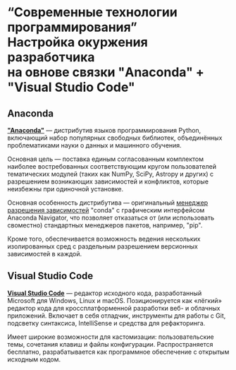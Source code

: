 # “Современные технологии программирования” <br/> Настройка окуржения разработчика <br/> на овнове связки "Anaconda" + "Visual Studio Code"

## Anaconda

[**"Anaconda"**](https://ru.wikipedia.org/wiki/Anaconda_(%D0%B4%D0%B8%D1%81%D1%82%D1%80%D0%B8%D0%B1%D1%83%D1%82%D0%B8%D0%B2_Python)) — дистрибутив языков программирования Python, включающий набор популярных свободных библиотек, объединённых проблематиками науки о данных и машинного обучения. 

Основная цель — поставка единым согласованным комплектом наиболее востребованных соответствующим кругом пользователей тематических модулей (таких как NumPy, SciPy, Astropy и других) с разрешением возникающих зависимостей и конфликтов, которые неизбежны при одиночной установке. 

Основная особенность дистрибутива — оригинальный [менеджер разрешения зависимостей](https://ru.wikipedia.org/wiki/%D0%A1%D0%B8%D1%81%D1%82%D0%B5%D0%BC%D0%B0_%D1%83%D0%BF%D1%80%D0%B0%D0%B2%D0%BB%D0%B5%D0%BD%D0%B8%D1%8F_%D0%BF%D0%B0%D0%BA%D0%B5%D1%82%D0%B0%D0%BC%D0%B8) "conda" с графическим интерфейсом Anaconda Navigator, что позволяет отказаться от (или использовать своместно) стандартных менеджеров пакетов, например, "pip". 

Кроме того, обеспечивается возможность ведения нескольких изолированных сред с раздельным разрешением версионных зависимостей в каждой. 

## Visual Studio Code

[**Visual Studio Code**](https://ru.wikipedia.org/wiki/Visual_Studio_Code) — редактор исходного кода, разработанный Microsoft для Windows, Linux и macOS. Позиционируется как «лёгкий» редактор кода для кроссплатформенной разработки веб- и облачных приложений. Включает в себя отладчик, инструменты для работы с Git, подсветку синтаксиса, IntelliSense и средства для рефакторинга. 

Имеет широкие возможности для кастомизации: пользовательские темы, сочетания клавиш и файлы конфигурации. Распространяется бесплатно, разрабатывается как программное обеспечение с открытым исходным кодом.
